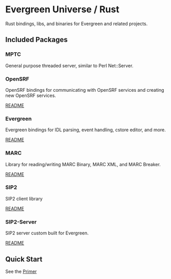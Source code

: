 # Evergreen Universe / Rust

Rust bindings, libs, and binaries for Evergreen and related projects.

## Included Packages

### MPTC

General purpose threaded server, similar to Perl Net::Server.

### OpenSRF

OpenSRF bindings for communicating with OpenSRF services and creating
new OpenSRF services.

[README](./opensrf/README.md)

### Evergreen

Evergreen bindings for IDL parsing, event handling, cstore editor, and more.

[README](./evergreen/README.md)

### MARC

Library for reading/writing MARC Binary, MARC XML, and MARC Breaker.

[README](./marc/README.md)

### SIP2

SIP2 client library

[README](./sip2/README.md)

### SIP2-Server

SIP2 server custom built for Evergreen.

[README](./sip2-server/README.md)

## Quick Start

See the [Primer](./PRIMER.md)
